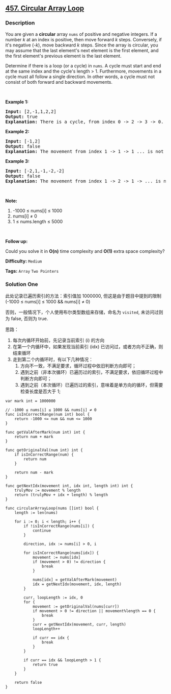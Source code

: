 ## [457. Circular Array Loop](https://leetcode.com/problems/circular-array-loop/)

### Description

<p>You are given a <b>circular</b> array <code>nums</code> of positive and negative integers. If a number <i>k</i> at an index is positive, then move forward <i>k</i> steps. Conversely, if it&#39;s negative (-<i>k</i>), move backward <i>k</i>&nbsp;steps. Since the array is circular, you may assume that the last element&#39;s next element is the first element, and the first element&#39;s previous element is the last element.</p>

<p>Determine if there is a loop (or a cycle) in <code>nums</code>. A cycle must start and end at the same index and the cycle&#39;s length &gt; 1. Furthermore, movements in a cycle must all follow a single direction. In other words, a cycle must not consist of both forward and backward movements.</p>

<p>&nbsp;</p>

<p><b>Example 1:</b></p>

<pre>
<b>Input:</b> [2,-1,1,2,2]
<b>Output:</b> true
<b>Explanation:</b> There is a cycle, from index 0 -&gt; 2 -&gt; 3 -&gt; 0. The cycle&#39;s length is 3.
</pre>

<p><b>Example 2:</b></p>

<pre>
<b>Input:</b> [-1,2]
<b>Output:</b> false
<b>Explanation:</b> The movement from index 1 -&gt; 1 -&gt; 1 ... is not a cycle, because the cycle&#39;s length is 1. By definition the cycle&#39;s length must be greater than 1.
</pre>

<p><b>Example 3:</b></p>

<pre>
<b>Input:</b> [-2,1,-1,-2,-2]
<b>Output:</b> false
<b>Explanation:</b> The movement from index 1 -&gt; 2 -&gt; 1 -&gt; ... is not a cycle, because movement from index 1 -&gt; 2 is a forward movement, but movement from index 2 -&gt; 1 is a backward movement. All movements in a cycle must follow a single direction.</pre>

<p>&nbsp;</p>

<p><b>Note:</b></p>

<ol>
	<li>-1000 &le;&nbsp;nums[i] &le;&nbsp;1000</li>
	<li>nums[i] &ne;&nbsp;0</li>
	<li>1 &le;&nbsp;nums.length &le; 5000</li>
</ol>

<p>&nbsp;</p>

<p><b>Follow up:</b></p>

<p>Could you solve it in <b>O(n)</b> time complexity and&nbsp;<strong>O(1)</strong> extra space complexity?</p>

**Difficulty:** `Medium`

**Tags:** `Array` `Two Pointers`

### Solution One

此处记录已遍历索引的方法：索引值加 1000000, 但这是由于题目中提到的限制 (-1000 ≤ nums[i] ≤ 1000 && nums[i] ≠ 0)

否则，一般情况下，个人使用布尔类型数组来存储，命名为 `visited`, 未访问过则为 false, 否则为 true.

思路：

1. 每次内循环开始前，先记录当前索引 (i) 的方向
2. 在第一个内循环中，如果发现当前索引 (idx) 已访问过，或者方向不正确，则结束循环
3. 走到第二个内循环时，有以下几种情况：
   1. 方向不一致，不满足要求，循环过程中依旧判断方向即可；
   2. 遇到之前（非本次循环）已遍历过的索引，不满足要求，依旧循环过程中判断方向即可；
   3. 遇到之前（本次循环）已遍历过的索引，意味着是单方向的循环，但需要检查长度是否大于 1;

```golang
var mark int = 1000000

// -1000 ≤ nums[i] ≤ 1000 && nums[i] ≠ 0
func isInCorrectRange(num int) bool {
	return -1000 <= num && num <= 1000
}

func getValAfterMark(num int) int {
	return num + mark
}

func getOriginalVal(num int) int {
	if isInCorrectRange(num) {
		return num
	}

	return num - mark
}

func getNextIdx(movement int, idx int, length int) int {
	trulyMov := movement % length
	return (trulyMov + idx + length) % length
}

func circularArrayLoop(nums []int) bool {
	length := len(nums)

	for i := 0; i < length; i++ {
		if !isInCorrectRange(nums[i]) {
			continue
		}

		direction, idx := nums[i] > 0, i

		for isInCorrectRange(nums[idx]) {
			movement := nums[idx]
			if (movement > 0) != direction {
				break
			}

			nums[idx] = getValAfterMark(movement)
			idx = getNextIdx(movement, idx, length)
		}

		curr, loopLength := idx, 0
		for {
			movement := getOriginalVal(nums[curr])
			if movement > 0 != direction || movement%length == 0 {
				break
			}
			curr = getNextIdx(movement, curr, length)
			loopLength++

			if curr == idx {
				break
			}
		}

		if curr == idx && loopLength > 1 {
			return true
		}
	}

	return false
}
```
